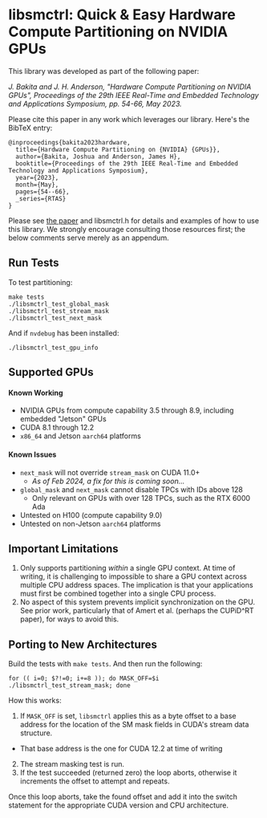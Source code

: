 # libsmctrl: Quick & Easy Hardware Compute Partitioning on NVIDIA GPUs

This library was developed as part of the following paper:

_J. Bakita and J. H. Anderson, "Hardware Compute Partitioning on NVIDIA GPUs", Proceedings of the 29th IEEE Real-Time and Embedded Technology and Applications Symposium, pp. 54-66, May 2023._

Please cite this paper in any work which leverages our library. Here's the BibTeX entry:
```
@inproceedings{bakita2023hardware,
  title={Hardware Compute Partitioning on {NVIDIA} {GPUs}},
  author={Bakita, Joshua and Anderson, James H},
  booktitle={Proceedings of the 29th IEEE Real-Time and Embedded Technology and Applications Symposium},
  year={2023},
  month={May},
  pages={54--66},
  _series={RTAS}
}
```

Please see [the paper](https://www.cs.unc.edu/~jbakita/rtas23.pdf) and libsmctrl.h for details and examples of how to use this library.
We strongly encourage consulting those resources first; the below comments serve merely as an appendum.

## Run Tests
To test partitioning:
```
make tests
./libsmctrl_test_global_mask
./libsmctrl_test_stream_mask
./libsmctrl_test_next_mask
```

And if `nvdebug` has been installed:
```
./libsmctrl_test_gpu_info
```

## Supported GPUs

#### Known Working

- NVIDIA GPUs from compute capability 3.5 through 8.9, including embedded "Jetson" GPUs
- CUDA 8.1 through 12.2
- `x86_64` and Jetson `aarch64` platforms

#### Known Issues

- `next_mask` will not override `stream_mask` on CUDA 11.0+
    - _As of Feb 2024, a fix for this is coming soon..._
- `global_mask` and `next_mask` cannot disable TPCs with IDs above 128
    - Only relevant on GPUs with over 128 TPCs, such as the RTX 6000 Ada
- Untested on H100 (compute capability 9.0)
- Untested on non-Jetson `aarch64` platforms

## Important Limitations

1. Only supports partitioning _within_ a single GPU context.
   At time of writing, it is challenging to impossible to share a GPU context across multiple CPU address spaces.
   The implication is that your applications must first be combined together into a single CPU process.
2. No aspect of this system prevents implicit synchronization on the GPU.
   See prior work, particularly that of Amert et al. (perhaps the CUPiD^RT paper), for ways to avoid this.

## Porting to New Architectures

Build the tests with `make tests`. And then run the following:
```
for (( i=0; $?!=0; i+=8 )); do MASK_OFF=$i ./libsmctrl_test_stream_mask; done
```

How this works:

1. If `MASK_OFF` is set, `libsmctrl` applies this as a byte offset to a base address for the location
   of the SM mask fields in CUDA's stream data structure.
  - That base address is the one for CUDA 12.2 at time of writing
2. The stream masking test is run.
3. If the test succeeded (returned zero) the loop aborts, otherwise it increments the offset to attempt and repeats.

Once this loop aborts, take the found offset and add it into the switch statement for the appropriate CUDA version and CPU architecture.
